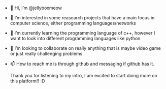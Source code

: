 - 👋 Hi, I’m @jellyboxmeow
- 👀 I’m interested in some reasearch projects that have a main focus in
  computer science, either programming languages/networks
- 🌱 I’m currently learning the programming language of c++, however
  I want to look into different programming languages like python
- 💞️ I’m looking to collaborate on really anything that is maybe video
  game or just really challenging problems
- 📫 How to reach me is through github and messaging if github has it.

  Thank you for listening to my intro, I am excited to start doing more on this
  platform!! :D

<!---
jellyboxmeow/jellyboxmeow is a ✨ special ✨ repository because its `README.md` (this file) appears on your GitHub profile.
You can click the Preview link to take a look at your changes.
--->
